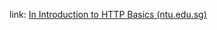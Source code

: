 link: [In Introduction to HTTP Basics (ntu.edu.sg)](https://www3.ntu.edu.sg/home/ehchua/programming/webprogramming/HTTP_Basics.html)